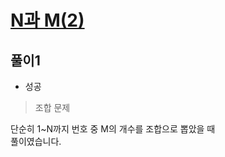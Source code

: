 # [N과 M(2)](https://www.acmicpc.net/problem/15650)

## 풀이1
- 성공

> 조합 문제

단순히 1~N까지 번호 중 M의 개수를 조합으로 뽑았을 때\
풀이였습니다.